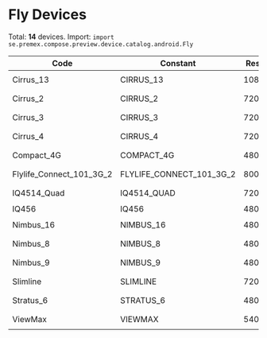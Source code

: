 # Fly Devices

Total: **14** devices. Import: `import se.premex.compose.preview.device.catalog.android.Fly`

| Code | Constant | Resolution | DPI | Compose Spec | Preview Usage |
|------|----------|------------|-----|-------------|---------------|
| Cirrus_13 | CIRRUS_13 | 1080x1920 | 480 | `spec:width=1080px,height=1920px,dpi=480` | `@Preview(device = Fly.CIRRUS_13)` |
| Cirrus_2 | CIRRUS_2 | 720x1280 | 320 | `spec:width=720px,height=1280px,dpi=320` | `@Preview(device = Fly.CIRRUS_2)` |
| Cirrus_3 | CIRRUS_3 | 720x1280 | 320 | `spec:width=720px,height=1280px,dpi=320` | `@Preview(device = Fly.CIRRUS_3)` |
| Cirrus_4 | CIRRUS_4 | 720x1280 | 320 | `spec:width=720px,height=1280px,dpi=320` | `@Preview(device = Fly.CIRRUS_4)` |
| Compact_4G | COMPACT_4G | 480x960 | 240 | `spec:width=480px,height=960px,dpi=240` | `@Preview(device = Fly.COMPACT_4G)` |
| Flylife_Connect_101_3G_2 | FLYLIFE_CONNECT_101_3G_2 | 800x1280 | 160 | `spec:width=800px,height=1280px,dpi=160` | `@Preview(device = Fly.FLYLIFE_CONNECT_101_3G_2)` |
| IQ4514_Quad | IQ4514_QUAD | 720x1280 | 320 | `spec:width=720px,height=1280px,dpi=320` | `@Preview(device = Fly.IQ4514_QUAD)` |
| IQ456 | IQ456 | 480x854 | 240 | `spec:width=480px,height=854px,dpi=240` | `@Preview(device = Fly.IQ456)` |
| Nimbus_16 | NIMBUS_16 | 480x854 | 240 | `spec:width=480px,height=854px,dpi=240` | `@Preview(device = Fly.NIMBUS_16)` |
| Nimbus_8 | NIMBUS_8 | 480x854 | 240 | `spec:width=480px,height=854px,dpi=240` | `@Preview(device = Fly.NIMBUS_8)` |
| Nimbus_9 | NIMBUS_9 | 480x854 | 240 | `spec:width=480px,height=854px,dpi=240` | `@Preview(device = Fly.NIMBUS_9)` |
| Slimline | SLIMLINE | 720x1440 | 320 | `spec:width=720px,height=1440px,dpi=320` | `@Preview(device = Fly.SLIMLINE)` |
| Stratus_6 | STRATUS_6 | 480x854 | 240 | `spec:width=480px,height=854px,dpi=240` | `@Preview(device = Fly.STRATUS_6)` |
| ViewMax | VIEWMAX | 540x1132 | 240 | `spec:width=540px,height=1132px,dpi=240` | `@Preview(device = Fly.VIEWMAX)` |

<!-- Generated automatically. Do not edit manually. -->
